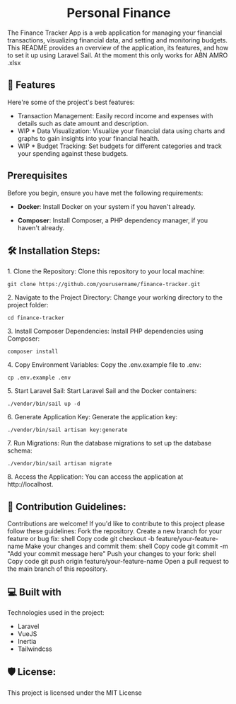 <h1 align="center" id="title">Personal Finance</h1>

<p id="description">

The Finance Tracker App is a web application for managing your financial transactions, visualizing financial data, and setting and monitoring budgets. This README provides an overview of the application, its features, and how to set it up using Laravel Sail.
At the moment this only works for ABN AMRO .xlsx
</p>


<h2>🧐 Features</h2>

Here're some of the project's best features:

*   Transaction Management: Easily record income and expenses with details such as date amount and description.
*   WIP   * Data Visualization: Visualize your financial data using charts and graphs to gain insights into your financial health.
*   WIP   * Budget Tracking: Set budgets for different categories and track your spending against these budgets.

## Prerequisites

Before you begin, ensure you have met the following requirements:

- **Docker**: Install Docker on your system if you haven't already.

- **Composer**: Install Composer, a PHP dependency manager, if you haven't already.


<h2>🛠️ Installation Steps:</h2>

<p>1. Clone the Repository: Clone this repository to your local machine:</p>

```
git clone https://github.com/yourusername/finance-tracker.git
```

<p>2. Navigate to the Project Directory: Change your working directory to the project folder:</p>

```
cd finance-tracker
```

<p>3. Install Composer Dependencies: Install PHP dependencies using Composer:</p>

```
composer install
```

<p>4. Copy Environment Variables: Copy the .env.example file to .env:</p>

```
cp .env.example .env
```

<p>5. Start Laravel Sail: Start Laravel Sail and the Docker containers:</p>

```
./vendor/bin/sail up -d
```

<p>6. Generate Application Key: Generate the application key:</p>

```
./vendor/bin/sail artisan key:generate
```

<p>7. Run Migrations: Run the database migrations to set up the database schema:</p>

```
./vendor/bin/sail artisan migrate
```

<p>8. Access the Application: You can access the application at http://localhost.</p>

<h2>🍰 Contribution Guidelines:</h2>

Contributions are welcome! If you'd like to contribute to this project please follow these guidelines: 
Fork the repository. 
Create a new branch for your feature or bug fix: shell Copy code git checkout -b feature/your-feature-name 
Make your changes and commit them: shell Copy code git commit -m "Add your commit message here" 
Push your changes to your fork: shell Copy code git push origin feature/your-feature-name 
Open a pull request to the main branch of this repository.

  
  
<h2>💻 Built with</h2>

Technologies used in the project:

*   Laravel
*   VueJS
*   Inertia
*   Tailwindcss

<h2>🛡️ License:</h2>

This project is licensed under the MIT License
